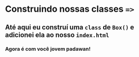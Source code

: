 
# Construindo nossas classes `=>`
 
## Até aqui eu construí uma `class` de `Box()` e adicionei ela ao nosso `index.html`
 
### Agora é com você jovem padawan!



